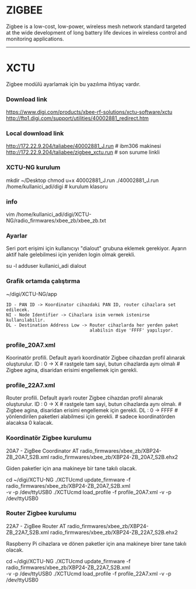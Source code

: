 ZIGBEE
======
Zigbee is a low-cost, low-power, wireless mesh network standard targeted at the
wide development of long battery life devices in wireless control and
monitoring applications.

---

XCTU
====
Zigbee modülü ayarlamak için bu yazılıma ihtiyaç vardır.

### Download link
https://www.digi.com/products/xbee-rf-solutions/xctu-software/xctu
http://ftp1.digi.com/support/utilities/40002881_redirect.htm

### Local download link
http://172.22.9.204/taliabee/40002881_J.run   # ibm306 makinesi
http://172.22.9.204/taliabee/zigbee_xctu.run  # son surume linkli

### XCTU-NG kurulum
mkdir ~/Desktop
chmod u+x 40002881_J.run
./40002881_J.run
    /home/kullanici_adi/digi  # kurulum klasoru

### info
vim /home/kullanici_adi/digi/XCTU-NG/radio_firmwares/xbee_zb/xbee_zb.txt

### Ayarlar
Seri port erişimi için kullanıcıyı "dialout" grubuna eklemek gerekiyor. Ayarın
aktif hale gelebilmesi için yeniden login olmak gerekli.

su -l
adduser kullanici_adi dialout

### Grafik ortamda çalıştırma
~/digi/XCTU-NG/app

    ID - PAN ID -> Koordinator cihazdaki PAN ID, router cihazlara set edilecek.
    NI - Node Identifier -> Cihazlara isim vermek istenirse kullanılabilir.
    DL - Destination Address Low -> Router cihazlarda her yerden paket
                                    alabilsin diye 'FFFF' yapılıyor.

### profile_20A7.xml
Koorinatör profili. Default ayarlı koordinatör Zigbee cihazdan profil alınarak
oluşturulur.
    ID : 0 -> X     # rastgele tam sayi, butun cihazlarda aynı olmalı
                    # Zigbee agina, disaridan erisimi engellemek için gerekli.

### profile_22A7.xml
Router profili. Default ayarlı router Zigbee cihazdan profil alınarak
oluşturulur.
    ID : 0 -> X     # rastgele tam sayi, butun cihazlarda aynı olmalı.
                    # Zigbee agina, disaridan erisimi engellemek için gerekli.
    DL : 0 -> FFFF  # yönlendirilen paketleri alabilmesi için gerekli.
                    # sadece koordinatörden alacaksa 0 kalacak.

### Koordinatör Zigbee kurulumu
20A7 - ZigBee Coordinator AT
radio_firmwares/xbee_zb/XBP24-ZB_20A7_S2B.xml
radio_firmwares/xbee_zb/XBP24-ZB_20A7_S2B.ehx2

Giden paketler için ana makineye bir tane takılı olacak.

cd ~/digi/XCTU-NG
./XCTUcmd update_firmware -f radio_firmwares/xbee_zb/XBP24-ZB_20A7_S2B.xml \
    -v -p /dev/ttyUSB0
./XCTUcmd load_profile -f profile_20A7.xml -v -p /dev/ttyUSB0

### Router Zigbee kurulumu
22A7 - ZigBee Router AT
radio_firmwares/xbee_zb/XBP24-ZB_22A7_S2B.xml
radio_firmwares/xbee_zb/XBP24-ZB_22A7_S2B.ehx2

Raspberry Pi cihazlara ve dönen paketler için ana makineye birer tane takılı
olacak.

cd ~/digi/XCTU-NG
./XCTUcmd update_firmware -f radio_firmwares/xbee_zb/XBP24-ZB_22A7_S2B.xml \
    -v -p /dev/ttyUSB0
./XCTUcmd load_profile -f profile_22A7.xml -v -p /dev/ttyUSB0
